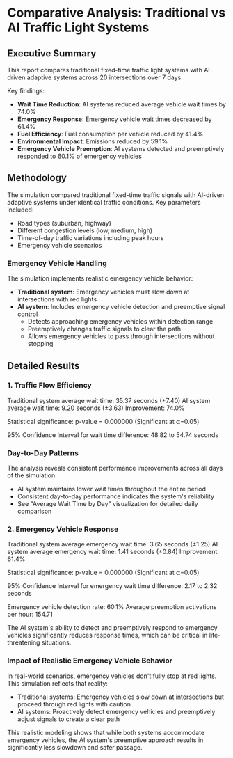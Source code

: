 # Comparative Analysis: Traditional vs AI Traffic Light Systems

## Executive Summary

This report compares traditional fixed-time traffic light systems with AI-driven adaptive systems across 20 intersections over 7 days.

Key findings:
- **Wait Time Reduction**: AI systems reduced average vehicle wait times by 74.0%
- **Emergency Response**: Emergency vehicle wait times decreased by 61.4%
- **Fuel Efficiency**: Fuel consumption per vehicle reduced by 41.4%
- **Environmental Impact**: Emissions reduced by 59.1%
- **Emergency Vehicle Preemption**: AI systems detected and preemptively responded to 60.1% of emergency vehicles

## Methodology

The simulation compared traditional fixed-time traffic signals with AI-driven adaptive systems under identical traffic conditions.
Key parameters included:
- Road types (suburban, highway)
- Different congestion levels (low, medium, high)
- Time-of-day traffic variations including peak hours
- Emergency vehicle scenarios

### Emergency Vehicle Handling
The simulation implements realistic emergency vehicle behavior:
- **Traditional system**: Emergency vehicles must slow down at intersections with red lights
- **AI system**: Includes emergency vehicle detection and preemptive signal control
  - Detects approaching emergency vehicles within detection range
  - Preemptively changes traffic signals to clear the path
  - Allows emergency vehicles to pass through intersections without stopping

## Detailed Results

### 1. Traffic Flow Efficiency

Traditional system average wait time: 35.37 seconds (±7.40)
AI system average wait time: 9.20 seconds (±3.63)
Improvement: 74.0%

Statistical significance: p-value = 0.000000 (Significant at α=0.05)

95% Confidence Interval for wait time difference: 48.82 to 54.74 seconds

### Day-to-Day Patterns

The analysis reveals consistent performance improvements across all days of the simulation:
- AI system maintains lower wait times throughout the entire period
- Consistent day-to-day performance indicates the system's reliability
- See "Average Wait Time by Day" visualization for detailed daily comparison

### 2. Emergency Vehicle Response

Traditional system average emergency wait time: 3.65 seconds (±1.25)
AI system average emergency wait time: 1.41 seconds (±0.84)
Improvement: 61.4%

Statistical significance: p-value = 0.000000 (Significant at α=0.05)

95% Confidence Interval for emergency wait time difference: 2.17 to 2.32 seconds

Emergency vehicle detection rate: 60.1%
Average preemption activations per hour: 154.71

The AI system's ability to detect and preemptively respond to emergency vehicles significantly reduces response times, which can be critical in life-threatening situations.

### Impact of Realistic Emergency Vehicle Behavior

In real-world scenarios, emergency vehicles don't fully stop at red lights. This simulation reflects that reality:
- Traditional systems: Emergency vehicles slow down at intersections but proceed through red lights with caution
- AI systems: Proactively detect emergency vehicles and preemptively adjust signals to create a clear path

This realistic modeling shows that while both systems accommodate emergency vehicles, the AI system's preemptive approach results in significantly less slowdown and safer passage.
